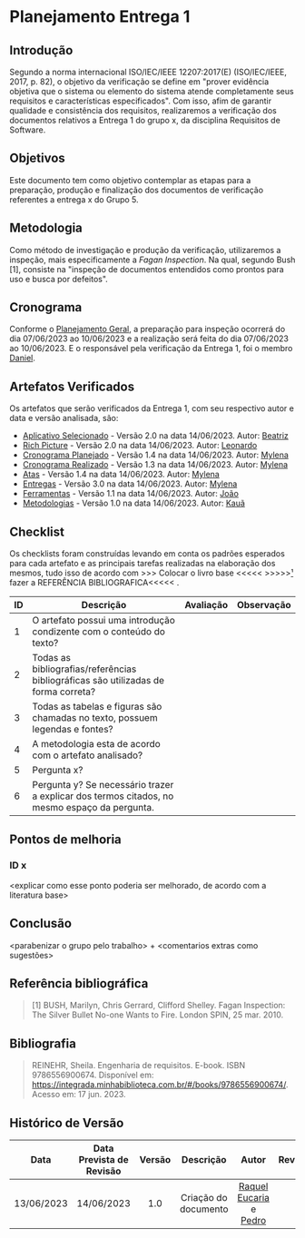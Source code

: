 # Planejamento Entrega 1

## Introdução

Segundo a norma internacional ISO/IEC/IEEE 12207:2017(E) (ISO/IEC/IEEE, 2017, p. 82), o objetivo da verificação se define em "prover evidência objetiva que o sistema ou elemento do sistema atende completamente seus requisitos e características especificados". Com isso, afim de garantir qualidade e consistência dos requisitos, realizaremos a verificação dos documentos relativos a Entrega 1 do grupo x, da disciplina Requisitos de Software.

## Objetivos
Este documento tem como objetivo contemplar as etapas para a preparação, produção e finalização dos documentos de verificação referentes a entrega x do Grupo 5.

## Metodologia
Como método de investigação e produção da verificação, utilizaremos a inspeção, mais especificamente a _Fagan Inspection_. Na qual, segundo Bush [1], consiste na "inspeção de documentos entendidos como prontos para uso e busca por defeitos". 


## Cronograma
Conforme o [Planejamento Geral](./0planejamento.md), a preparação para inspeção ocorrerá do dia 07/06/2023 ao 10/06/2023 e a realização será feita do dia 07/06/2023 ao 10/06/2023. E o responsável pela verificação da Entrega 1, foi o membro [Daniel](https://github.com/daniel-de-sousa).

## Artefatos Verificados
Os artefatos que serão verificados da Entrega 1, com seu respectivo autor e data e versão analisada, são:

* [Aplicativo Selecionado](https://requisitos-de-software.github.io/2023.1-Simplenote/planejamento/Aplicativo%20Selecionado/) - Versão 2.0 na data 14/06/2023. Autor: [Beatriz](https://github.com/Beatrizvn)
* [Rich Picture](https://requisitos-de-software.github.io/2023.1-Simplenote/pr%C3%A9-rastreabilidade/rich_picture/) - Versão 2.0 na data 14/06/2023. Autor: [Leonardo](https://github.com/leonardogonmac)
* [Cronograma Planejado](https://requisitos-de-software.github.io/2023.1-Simplenote/planejamento/cronograma/) - Versão 1.4 na data 14/06/2023. Autor: [Mylena](https://github.com/Mylena-angelica)
* [Cronograma Realizado](https://requisitos-de-software.github.io/2023.1-Simplenote/planejamento/cronograma_realizado/) - Versão 1.3 na data 14/06/2023. Autor: [Mylena](https://github.com/Mylena-angelica)
* [Atas](https://requisitos-de-software.github.io/2023.1-Simplenote/atas/) - Versão 1.4 na data 14/06/2023. Autor: [Mylena](https://github.com/Mylena-angelica)
* [Entregas](https://requisitos-de-software.github.io/2023.1-Simplenote/entregas/) - Versão 3.0 na data 14/06/2023. Autor: [Mylena](https://github.com/Mylena-angelica)
* [Ferramentas](https://requisitos-de-software.github.io/2023.1-Simplenote/planejamento/ferramentas/) - Versão 1.1 na data 14/06/2023. Autor: [João](https://github.com/bot-do-jao)
* [Metodologias](https://requisitos-de-software.github.io/2023.1-Simplenote/planejamento/metodologias/) - Versão 1.0 na data 14/06/2023. Autor: [Kauã](https://github.com/kaua-pt)

## Checklist
Os checklists foram construídas levando em conta os padrões esperados para cada artefato e as principais tarefas realizadas na elaboração dos mesmos, tudo isso de acordo com >>> Colocar o livro base <<<<< >>>>>[¹]() fazer a REFERÊNCIA BIBLIOGRAFICA<<<<< .


| ID | Descrição | Avaliação | Observação |
| --- | --- | --- | --- |
| 1 | O artefato possui uma introdução condizente com o conteúdo do texto? || |
| 2 | Todas as bibliografias/referências bibliográficas são utilizadas de forma correta? |  |  |
| 3 | Todas as tabelas e figuras são chamadas no texto, possuem legendas e fontes? |  ||
| 4 | A metodologia esta de acordo com o artefato analisado? |  | |
| 5 | Pergunta x? |  |  |
| 6 | Pergunta y? Se necessário trazer a explicar dos termos citados, no mesmo espaço da pergunta. |  |  |

## Pontos de melhoria
### ID x
<explicar como esse ponto poderia ser melhorado, de acordo com a literatura base>

## Conclusão
<parabenizar o grupo pelo trabalho\> + <comentarios extras como sugestões\>

## Referência bibliográfica

> [1] BUSH, Marilyn, Chris Gerrard, Clifford Shelley. Fagan Inspection: The Silver Bullet No-one Wants to Fire. London SPIN, 25 mar. 2010.


## Bibliografia

> REINEHR, Sheila. Engenharia de requisitos. E-book. ISBN 9786556900674. Disponível em: https://integrada.minhabiblioteca.com.br/#/books/9786556900674/. Acesso em: 17 jun. 2023.

> 

## Histórico de Versão
|    Data    | Data Prevista de Revisão | Versão |      Descrição       |                                 Autor                                  |               Revisor               |
| :--------: | :----------------------: | :----: | :------------------: | :--------------------------------------------------------------------: | :---------------------------------: |
| 13/06/2023 |        14/06/2023        |  1.0   | Criação do documento |  [Raquel Eucaria](https://github.com/raqueleucaria) e [Pedro](https://github.com/pedrobarbosaocb)|  |